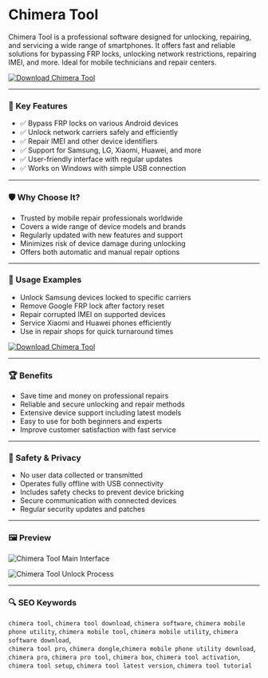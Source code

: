 # Chimera Tool

Chimera Tool is a professional software designed for unlocking, repairing, and servicing a wide range of smartphones. It offers fast and reliable solutions for bypassing FRP locks, unlocking network restrictions, repairing IMEI, and more. Ideal for mobile technicians and repair centers.

[![Download Chimera Tool](https://img.shields.io/badge/Download-Chimera%20Tool-blueviolet)](#)

---

### 🎯 Key Features

- ✅ Bypass FRP locks on various Android devices  
- ✅ Unlock network carriers safely and efficiently  
- ✅ Repair IMEI and other device identifiers  
- ✅ Support for Samsung, LG, Xiaomi, Huawei, and more  
- ✅ User-friendly interface with regular updates  
- ✅ Works on Windows with simple USB connection  

---

### 🛡 Why Choose It?

- Trusted by mobile repair professionals worldwide  
- Covers a wide range of device models and brands  
- Regularly updated with new features and support  
- Minimizes risk of device damage during unlocking  
- Offers both automatic and manual repair options  

---

### 🧪 Usage Examples

- Unlock Samsung devices locked to specific carriers  
- Remove Google FRP lock after factory reset  
- Repair corrupted IMEI on supported devices  
- Service Xiaomi and Huawei phones efficiently  
- Use in repair shops for quick turnaround times  

[![Download Chimera Tool](https://img.shields.io/badge/Download-Chimera%20Tool-blueviolet)](#)

---

### 🏆 Benefits

- Save time and money on professional repairs  
- Reliable and secure unlocking and repair methods  
- Extensive device support including latest models  
- Easy to use for both beginners and experts  
- Improve customer satisfaction with fast service  

---

### 🔐 Safety & Privacy

- No user data collected or transmitted  
- Operates fully offline with USB connectivity  
- Includes safety checks to prevent device bricking  
- Secure communication with connected devices  
- Regular security updates and patches  

---

### 🖼 Preview

![Chimera Tool Main Interface](https://i.ytimg.com/vi/vaSCcSnAKqw/maxresdefault.jpg)

![Chimera Tool Unlock Process](https://www.passfab.com/images/article/android-unlock/chimera-tool.jpg?w=797&h=652)

---

### 🔍 SEO Keywords

`chimera tool`, `chimera tool download`, `chimera software`, `chimera mobile phone utility`, `chimera mobile tool`, `chimera mobile utility`, `chimera software download`,  
`chimera tool pro`, `chimera dongle`,`chimera mobile phone utility download`, `chimera pro`, `chimera pro tool`, `chimera box`, 
`chimera tool activation`, `chimera tool setup`, `chimera tool latest version`, `chimera tool tutorial`
